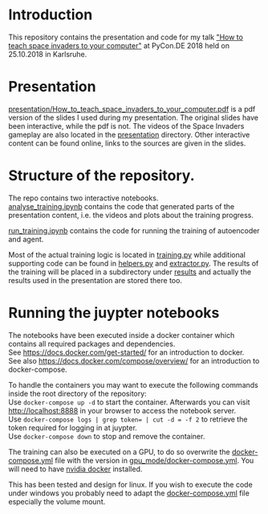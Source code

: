 # Introduction
This repository contains the presentation and code for my talk ["How to teach space invaders to your computer"](https://de.pycon.org/schedule/talks/how-to-teach-space-invaders-to-your-computer/) at PyCon.DE 2018 held on 25.10.2018 in Karlsruhe.

# Presentation
[presentation/How_to_teach_space_invaders_to_your_computer.pdf](presentation/How_to_teach_space_invaders_to_your_computer.pdf) is a pdf version of the slides I used during my presentation. The original slides have been interactive, while the pdf is not. The videos of the Space Invaders gameplay are also located in the [presentation](presentation) directory. Other interactive content can be found online, links to the sources are given in the slides.

# Structure of the repository.
The repo contains two interactive notebooks.  
[analyse_training.ipynb](analyse_training.ipynb) contains the code that generated parts of the presentation content, i.e. the videos and plots about the training progress.  
  
[run_training.ipynb](run_training.ipynb) contains the code for running the training of autoencoder and agent.  
  
Most of the actual training logic is located in [training.py](training.py) while additional supporting code can be found in [helpers.py](helpers.py) and [extractor.py](extractor.py). The results of the training will be placed in a subdirectory under [results](results) and actually the results used in the presentation are stored there too. 

# Running the juypter notebooks
The notebooks have been executed inside a docker container which contains all required packages and dependencies.  
See https://docs.docker.com/get-started/ for an introduction to docker.  
See also https://docs.docker.com/compose/overview/ for an introduction to docker-compose.  

To handle the containers you may want to execute the following commands inside the root directory of the repository:  
Use `docker-compose up -d` to start the container. Afterwards you can visit [http://localhost:8888](http://localhost:8888) in your browser to access the notebook server.  
Use `docker-compose logs | grep token= | cut -d = -f 2` to retrieve the token required for logging in at juypter.  
Use `docker-compose down` to stop and remove the container.  
  
The training can also be executed on a GPU, to do so overwrite the [docker-compose.yml](docker-compose.yml) file with the version in [gpu_mode/docker-compose.yml](gpu_mode/docker-compose.yml). You will need to have [nvidia docker](https://github.com/NVIDIA/nvidia-docker) installed.  
  
This has been tested and design for linux. If you wish to execute the code under windows you probably need to adapt the [docker-compose.yml](docker-compose.yml) file especially the volume mount.

